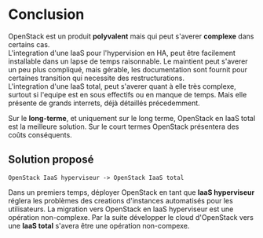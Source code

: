 # Conclusion

OpenStack est un produit **polyvalent** mais qui peut s'averer **complexe** dans certains cas.  
L'integration d'une IaaS pour l'hypervision en HA, peut être facilement installable dans un lapse de temps raisonnable. Le maintient peut s'averer un peu plus compliqué, mais gérable, les documentation sont fournit pour certaines transition qui necessite des restructurations.  
L'integration d'une IaaS total, peut s'averer quant à elle très complexe, surtout si l'equipe est en sous effectifs ou en manque de temps. Mais elle présente de grands interrets, déjà détaillés précedemment. 

Sur le **long-terme**, et uniquement sur le long terme, OpenStack en IaaS total est la meilleure solution. Sur le court termes OpenStack présentera des coûts conséquents. 

## Solution proposé

```
OpenStack IaaS hyperviseur -> OpenStack IaaS total
```

Dans un premiers temps, déployer OpenStack en tant que **IaaS hyperviseur** réglera les problèmes des creations d'instances automatisés pour les utilisateurs. La migration vers OpenStack en IaaS hyperviseur est une opération non-complexe. Par la suite développer le cloud d'OpenStack vers une **IaaS total** s'avera être une opération non-compexe. 
